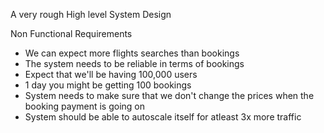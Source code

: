A very rough High level System Design



Non Functional Requirements

- We can expect more flights searches than bookings
- The system needs to be reliable in terms of bookings
- Expect that we'll be having 100,000 users
- 1 day you might be getting 100 bookings
- System needs to make sure that we don't change the prices
when the booking payment is going on
- System should be able to autoscale itself for atleast 3x more traffic
